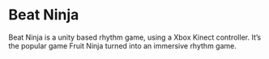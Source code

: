 # Beat Ninja

Beat Ninja is a unity based rhythm game, using a Xbox Kinect controller.
It’s the popular game Fruit Ninja turned into an immersive rhythm game.
